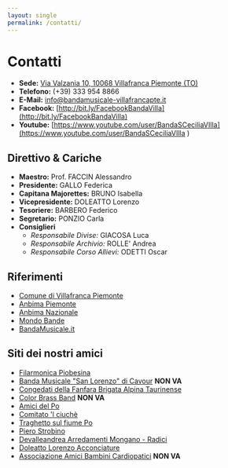 ```yaml
---
layout: single
permalink: /contatti/
---
```

# Contatti
- **Sede:** [Via Valzania 10, 10068 Villafranca Piemonte (TO)](https://goo.gl/maps/JkA22AhpLdE2) 
- **Telefono:**  (+39) 333 954 8866
- **E-Mail:** <info@bandamusicale-villafrancapte.it>
- **Facebook:** [http://bit.ly/FacebookBandaVilla](http://bit.ly/FacebookBandaVilla)
- **Youtube:** [https://www.youtube.com/user/BandaSCeciliaVIlla](https://www.youtube.com/user/BandaSCeciliaVIlla
)

## Direttivo & Cariche
- **Maestro:** Prof. FACCIN Alessandro
- **Presidente:** GALLO Federica
- **Capitana Majorettes:** BRUNO Isabella
- **Vicepresidente:** DOLEATTO Lorenzo
- **Tesoriere:** BARBERO Federico
- **Segretario:** PONZIO Carla
- **Consiglieri**
  - *Responsabile Divise:* GIACOSA Luca
  - *Responsabile Archivio:* ROLLE' Andrea
  - *Responsabile Corso Allievi:* ODETTI Oscar

## Riferimenti
- [Comune di Villafranca Piemonte](http://www.comune.villafrancapiemonte.to.it/)
- [Anbima Piemonte](http://www.anbimapiemonte.it/)
- [Anbima Nazionale](http://www.anbima.it/)
- [Mondo Bande](http://www.mondobande.it/)
- [BandaMusicale.it](http://www.bandamusicale.it/)

## Siti dei nostri amici
- [Filarmonica Piobesina](http://www.filarmonicapiobesina.it/)
- [Banda Musicale "San Lorenzo" di Cavour](http://www.alpimedia.it/bandamusicale.sanlorenzo/) **NON VA**
- [Congedati della Fanfara Brigata Alpina Taurinense](http://www.congedatifanfarataurinense.it/)
- [Color Brass Band](http://www.colorbrass.it/) **NON VA**
- [Amici del Po](http://www.amicidelpo.net/)
- [Comitato 'l ciuchè](http://www.comitatolciuche.it/)
- [Traghetto sul fiume Po](http://web.tiscali.it/traghettosulpo/)
- [Piero Strobino](http://spazioinwind.libero.it/strobino/)
- [Devalleandrea Arredamenti Mongano - Radici](http://www.devalleandrea.it/)
- [Doleatto Lorenzo Acconciature](http://www.doleattolorenzo.com/)
- [Associazione Amici Bambini Cardiopatici](http://www.aabambinicardiopatici.it/Home.html) **NON VA**